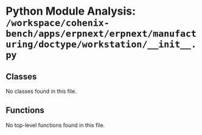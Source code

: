 # Python Module Analysis: `/workspace/cohenix-bench/apps/erpnext/erpnext/manufacturing/doctype/workstation/__init__.py`

## Classes

No classes found in this file.


## Functions

No top-level functions found in this file.
